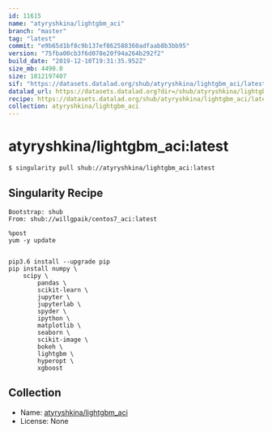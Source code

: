 ```yaml
---
id: 11615
name: "atyryshkina/lightgbm_aci"
branch: "master"
tag: "latest"
commit: "e9b65d1bf8c9b137ef862588360adfaab8b3bb95"
version: "75fba00cb3f6d078e20f94a264b292f2"
build_date: "2019-12-10T19:31:35.952Z"
size_mb: 4490.0
size: 1812197407
sif: "https://datasets.datalad.org/shub/atyryshkina/lightgbm_aci/latest/2019-12-10-e9b65d1b-75fba00c/75fba00cb3f6d078e20f94a264b292f2.sif"
datalad_url: https://datasets.datalad.org?dir=/shub/atyryshkina/lightgbm_aci/latest/2019-12-10-e9b65d1b-75fba00c/
recipe: https://datasets.datalad.org/shub/atyryshkina/lightgbm_aci/latest/2019-12-10-e9b65d1b-75fba00c/Singularity
collection: atyryshkina/lightgbm_aci
---
```


# atyryshkina/lightgbm_aci:latest

```bash
$ singularity pull shub://atyryshkina/lightgbm_aci:latest
```

## Singularity Recipe

```singularity
Bootstrap: shub
From: shub://willgpaik/centos7_aci:latest

%post
yum -y update


pip3.6 install --upgrade pip
pip install numpy \
	scipy \
        pandas \
        scikit-learn \
        jupyter \
        jupyterlab \
        spyder \
        ipython \
        matplotlib \
        seaborn \
        scikit-image \
        bokeh \
        lightgbm \
        hyperopt \
        xgboost
```

## Collection

 - Name: [atyryshkina/lightgbm_aci](https://github.com/atyryshkina/lightgbm_aci)
 - License: None

